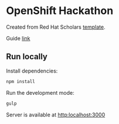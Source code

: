 # OpenShift Hackathon

Created from Red Hat Scholars [template](https://github.com/redhat-scholars/courseware-template).

Guide [link](https://clbartolome.github.io/ocp-hackathon/)

## Run locally

Install dependencies:

```sh
npm install
```

Run the development mode: 

```sh
gulp
```
 
Server is available at [http:localhost:3000](http:localhost:3000)   
